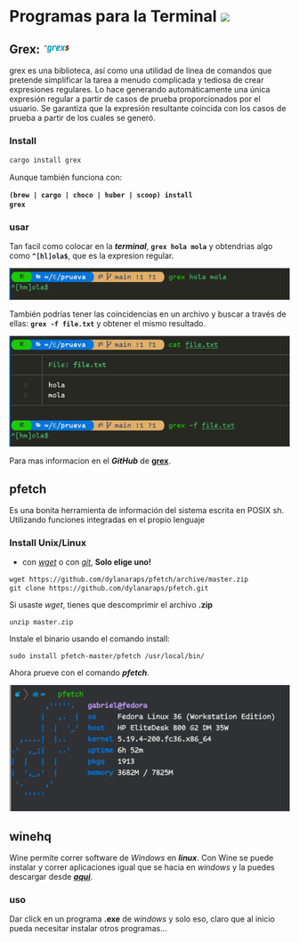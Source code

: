  # Programas para la Terminal <img style="height:25px" src="../assets/shell-icon.png">

## Grex: <img style="height: 17px" src="../assets/image-grex.png">
grex es una biblioteca, así como una utilidad de línea de comandos que pretende simplificar la tarea a menudo complicada y tediosa de crear expresiones regulares. Lo hace generando automáticamente una única expresión regular a partir de casos de prueba proporcionados por el usuario. Se garantiza que la expresión resultante coincida con los casos de prueba a partir de los cuales se generó.

### Install
```bash
cargo install grex
```

Aunque también funciona con:

<code>**(brew | cargo | choco | huber | scoop) install grex**</code>

### usar
Tan facil como  colocar en la **_terminal_**, <code>**grex hola mola**</code> y obtendrias algo como <code>**^\[hl]ola$**</code>, que es la expresion regular.

<p align="center"><img src="../assets/image-grex-terminal.png"></p>

También podrías tener las coincidencias en un archivo y buscar a través de ellas:
<code>**grex -f file.txt**</code> y obtener el mismo resultado.

<p align="center"><img src="../assets/image-grex-file.png"></p>

Para mas informacion en el **_GitHub_** de [**grex**](https://github.com/pemistahl/grex).

## pfetch
Es una bonita herramienta de información del sistema escrita en POSIX sh. Utilizando funciones integradas en el propio lenguaje

### Install Unix/Linux
+ con [_wget_](https://www.gnu.org/software/wget/?) o con [_git_](https://git-scm.com/), **Solo elige uno!**
```shell
wget https://github.com/dylanaraps/pfetch/archive/master.zip
git clone https://github.com/dylanaraps/pfetch.git
```

Si usaste _wget_, tienes que descomprimir el archivo **.zip**
```shell
unzip master.zip
```

Instale el binario usando el comando install:
```shell
sudo install pfetch-master/pfetch /usr/local/bin/
```

Ahora prueve con el comando **_pfetch_**.

<p align="center"><img src="../assets/image-pfetch.png"></p>

## winehq
Wine permite correr software de _Windows_ en **_linux_**. Con Wine se puede instalar y correr aplicaciones igual que se hacia en _windows_ y la puedes descargar desde [**_aqui_**](https://wiki.winehq.org/Download).

### uso
Dar click en un programa **.exe** de _windows_ y solo eso, claro que al inicio pueda necesitar instalar otros programas...
